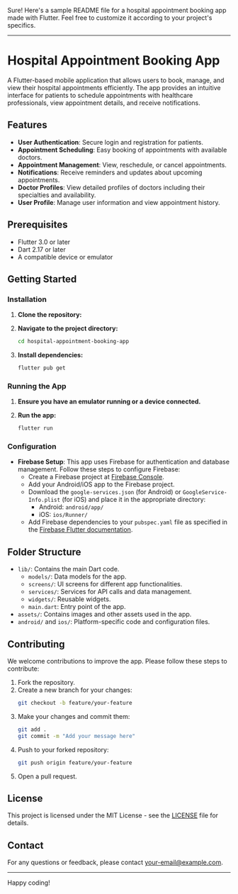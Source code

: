 Sure! Here's a sample README file for a hospital appointment booking app made with Flutter. Feel free to customize it according to your project's specifics.

---

# Hospital Appointment Booking App

A Flutter-based mobile application that allows users to book, manage, and view their hospital appointments efficiently. The app provides an intuitive interface for patients to schedule appointments with healthcare professionals, view appointment details, and receive notifications.

## Features

- **User Authentication**: Secure login and registration for patients.
- **Appointment Scheduling**: Easy booking of appointments with available doctors.
- **Appointment Management**: View, reschedule, or cancel appointments.
- **Notifications**: Receive reminders and updates about upcoming appointments.
- **Doctor Profiles**: View detailed profiles of doctors including their specialties and availability.
- **User Profile**: Manage user information and view appointment history.

## Prerequisites

- Flutter 3.0 or later
- Dart 2.17 or later
- A compatible device or emulator

## Getting Started

### Installation

1. **Clone the repository:**


2. **Navigate to the project directory:**

   ```bash
   cd hospital-appointment-booking-app
   ```

3. **Install dependencies:**

   ```bash
   flutter pub get
   ```

### Running the App

1. **Ensure you have an emulator running or a device connected.**

2. **Run the app:**

   ```bash
   flutter run
   ```

### Configuration

- **Firebase Setup**: This app uses Firebase for authentication and database management. Follow these steps to configure Firebase:
  - Create a Firebase project at [Firebase Console](https://console.firebase.google.com/).
  - Add your Android/iOS app to the Firebase project.
  - Download the `google-services.json` (for Android) or `GoogleService-Info.plist` (for iOS) and place it in the appropriate directory:
    - Android: `android/app/`
    - iOS: `ios/Runner/`
  - Add Firebase dependencies to your `pubspec.yaml` file as specified in the [Firebase Flutter documentation](https://firebase.flutter.dev/docs/overview).

## Folder Structure

- `lib/`: Contains the main Dart code.
  - `models/`: Data models for the app.
  - `screens/`: UI screens for different app functionalities.
  - `services/`: Services for API calls and data management.
  - `widgets/`: Reusable widgets.
  - `main.dart`: Entry point of the app.
- `assets/`: Contains images and other assets used in the app.
- `android/` and `ios/`: Platform-specific code and configuration files.

## Contributing

We welcome contributions to improve the app. Please follow these steps to contribute:

1. Fork the repository.
2. Create a new branch for your changes:
   ```bash
   git checkout -b feature/your-feature
   ```
3. Make your changes and commit them:
   ```bash
   git add .
   git commit -m "Add your message here"
   ```
4. Push to your forked repository:
   ```bash
   git push origin feature/your-feature
   ```
5. Open a pull request.

## License

This project is licensed under the MIT License - see the [LICENSE](LICENSE) file for details.

## Contact

For any questions or feedback, please contact [your-email@example.com](mailto:your-email@example.com).

---

Happy coding!

